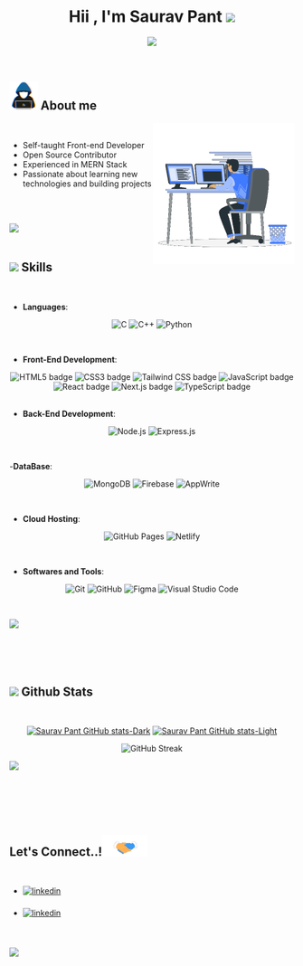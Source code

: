 <h1 align="center"><b>Hii , I'm Saurav Pant </b><img src="https://media.giphy.com/media/hvRJCLFzcasrR4ia7z/giphy.gif" width="35"></h1>

  
<p align="center">
  <a href="https://github.com/DenverCoder1/readme-typing-svg"><img src="https://readme-typing-svg.herokuapp.com?font=Time+New+Roman&color=cyan&size=25&center=true&vCenter=true&width=600&height=100&lines=Self-taught+Full-Stack+Developer.;Open-Source+Contributor.;Love+to+learn+new+stuffs...<3"></a>
</p>

<br>

## <picture><img src = "./assets/mdImages/about_me.gif" width = 50px></picture> **About me**

<picture> <img align="right" src="./assets/mdImages/Right_Side.gif" width = 250px></picture>

<br>

- Self-taught Front-end Developer
- Open Source Contributor
- Experienced in MERN Stack
- Passionate about learning new technologies and building projects

<br>
<br>

<img src="https://user-images.githubusercontent.com/73097560/115834477-dbab4500-a447-11eb-908a-139a6edaec5c.gif"><br><br>

## <img src="https://media2.giphy.com/media/QssGEmpkyEOhBCb7e1/giphy.gif?cid=ecf05e47a0n3gi1bfqntqmob8g9aid1oyj2wr3ds3mg700bl&rid=giphy.gif" width ="25"><b> Skills</b>
<br>


<p align="center">

- **Languages**:
    

<p align="center">
    <img src="https://img.shields.io/badge/C%20-%232370ED.svg?style=for-the-badge&logo=c&logoColor=white" alt="C">
    <img src="https://img.shields.io/badge/C++%20-%2300599C.svg?style=for-the-badge&logo=c%2B%2B&logoColor=white" alt="C++">
    <img src="https://img.shields.io/badge/Python%20-%2314354C.svg?style=for-the-badge&logo=python&logoColor=white" alt="Python">
</p>


<br>   
    
- **Front-End Development**:

<div align="center">
  <img src="https://img.shields.io/badge/HTML5%20-%23E34F26.svg?style=for-the-badge&logo=html5&logoColor=white" alt="HTML5 badge">
  <img src="https://img.shields.io/badge/CSS%20-%231572B6.svg?style=for-the-badge&logo=css3&logoColor=white" alt="CSS3 badge">
  <img src="https://img.shields.io/badge/Tailwind%20CSS%20-%2338B2AC.svg?style=for-the-badge&logo=tailwind-css&logoColor=white" alt="Tailwind CSS badge">
  <img src="https://img.shields.io/badge/JavaScript%20-%23F7DF1E.svg?style=for-the-badge&logo=javascript&logoColor=black" alt="JavaScript badge">
  <img src="https://img.shields.io/badge/React%20-%2320232a.svg?style=for-the-badge&logo=react&logoColor=%2361DAFB" alt="React badge">
  <img src="https://img.shields.io/badge/Next.js%20-%23000000.svg?style=for-the-badge&logo=next.js&logoColor=white" alt="Next.js badge">
  <img src="https://img.shields.io/badge/typescript%20-%23007ACC.svg?style=for-the-badge&logo=typescript&logoColor=white" alt="TypeScript badge">
</div>


<br>

- **Back-End Development**:

<p align="center">
    <img src="https://img.shields.io/badge/Node.js%20-%2343853D.svg?style=for-the-badge&logo=node-dot-js&logoColor=white" alt="Node.js">
    <img src="https://img.shields.io/badge/Express.js%20-%23404d59.svg?style=for-the-badge&logo=express&logoColor=white" alt="Express.js">
</p>

<br>

-**DataBase**:


<p align="center">
    <img src="https://img.shields.io/badge/MongoDB%20-%234ea94b.svg?style=for-the-badge&logo=mongodb&logoColor=white" alt="MongoDB">
    <!-- <img src="https://img.shields.io/badge/MySQL%20-%2300f.svg?style=for-the-badge&logo=mysql&logoColor=white" alt="MySQL"> -->
    <img src="https://img.shields.io/badge/firebase%20-%23039BE5.svg?style=for-the-badge&logo=firebase" alt="Firebase">
    <img src="https://img.shields.io/badge/AppWrite-%230057D9.svg?style=for-the-badge&logo=appwrite" alt="AppWrite">
</p>


<br>

- **Cloud Hosting**:


<p align="center">
    <img src="https://img.shields.io/badge/GitHub%20Pages-%23327FC7.svg?style=for-the-badge&logo=github&logoColor=white" alt="GitHub Pages">
    <img src="https://img.shields.io/badge/Netlify-%23000000.svg?style=for-the-badge&logo=netlify&logoColor=white" alt="Netlify">

</p>

    
<br>

- **Softwares and Tools**:

<p align="center">
    <img src="https://img.shields.io/badge/git-%23F05033.svg?style=for-the-badge&logo=git&logoColor=white" alt="Git">
    <img src="https://img.shields.io/badge/github-%23121011.svg?style=for-the-badge&logo=github&logoColor=white" alt="GitHub">
    <img src="https://img.shields.io/badge/Figma-F24E1E?style=for-the-badge&logo=figma&logoColor=white" alt="Figma">
    <img src="https://img.shields.io/badge/Visual%20Studio%20Code-0078d7.svg?style=for-the-badge&logo=visual-studio-code&logoColor=white" alt="Visual Studio Code">
</p>

<br>

</p>
<img src="https://user-images.githubusercontent.com/73097560/115834477-dbab4500-a447-11eb-908a-139a6edaec5c.gif"><br><br>


<br>
<br>


<br>


## <img src="https://media.giphy.com/media/iY8CRBdQXODJSCERIr/giphy.gif" width="35"><b> Github Stats </b>
<br>

<div align="center">

[![Saurav Pant GitHub stats-Dark](https://github-readme-stats.vercel.app/api?username=Saurav-Pant&show_icons=true&theme=dark#gh-dark-mode-only)](https://github.com/anuraghazra/github-readme-stats#gh-dark-mode-only)
[![Saurav Pant GitHub stats-Light](https://github-readme-stats.vercel.app/api?username=Saurav-Pant&show_icons=true&theme=default#gh-light-mode-only)](https://github.com/anuraghazra/github-readme-stats#gh-light-mode-only)

<!-- Github Streak -->
<img src="https://github-readme-streak-stats.herokuapp.com?user=Saurav-Pant&theme=react&hide_border=true&background=FFFFFF&stroke=0000&ring=007AFF&fire=007AFF&currStreakNum=007AFF&currStreakLabel=444444&sideNums=007AFF&sideLabels=444444&dates=444444" alt="GitHub Streak" />


</div>

<img src="https://user-images.githubusercontent.com/73097560/115834477-dbab4500-a447-11eb-908a-139a6edaec5c.gif"><br><br>

<br>
<br>

<br>


## <b> Let's Connect..!</b><img src="./assets/mdImages/handshake.gif" width ="80">
<br>
<div align='left'>

<ul>

<li>
<a href="https://www.linkedin.com/in/saurav-pant/" target="_blank">
<img src="https://img.shields.io/badge/LinkedIn-%230077B5.svg?logo=linkedin&logoColor=white" alt=linkedin style="margin-bottom: 5px;"/>
</a>
</li>

<br>

<li>
<a href="https://twitter.com/" target="_blank">
<img src="https://img.shields.io/badge/Twitter-%231DA1F2.svg?logo=Twitter&logoColor=white" alt=linkedin style="margin-bottom: 5px;"/>
</a>
</li>

<br>
	
</ul>
</div>

<br>
<img src="https://user-images.githubusercontent.com/73097560/115834477-dbab4500-a447-11eb-908a-139a6edaec5c.gif">
<br>
<br>
<br>

</center>

